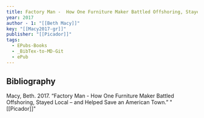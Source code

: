 ```yaml
---
title: Factory Man -  How One Furniture Maker Battled Offshoring, Stayed Local – and Helped Save an American Town
year: 2017
author - 1: "[[Beth Macy]]"
key: "[[Macy2017-gr]]"
publisher: "[[Picador]]"
tags:
  - EPubs-Books
  - _BibTex-to-MD-Git
  - ePub
---
```


## Bibliography
Macy, Beth. 2017. “Factory Man -  How One Furniture Maker Battled Offshoring, Stayed Local – and Helped Save an American Town.” "[[Picador]]"